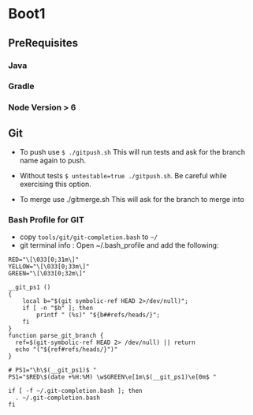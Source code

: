 # Boot1

## PreRequisites
### Java
### Gradle
### Node Version > 6


## Git
* To push use `$ ./gitpush.sh`
This will run tests and ask for the branch name again to push.
* Without tests `$ untestable=true ./gitpush.sh`. Be careful while exercising this option.

* To merge use ./gitmerge.sh
This will ask for the branch to merge into

### Bash Profile for GIT
* copy `tools/git/git-completion.bash` to `~/`
* git terminal info : Open ~/.bash_profile and add the following:
```
RED="\[\033[0;31m\]"
YELLOW="\[\033[0;33m\]"
GREEN="\[\033[0;32m\]"

__git_ps1 ()
{
    local b="$(git symbolic-ref HEAD 2>/dev/null)";
    if [ -n "$b" ]; then
        printf " (%s)" "${b##refs/heads/}";
    fi
}
function parse_git_branch {
  ref=$(git-symbolic-ref HEAD 2> /dev/null) || return
  echo "("${ref#refs/heads/}")"
}

# PS1="\h\$(__git_ps1)$ "
PS1="$RED\$(date +%H:%M) \w$GREEN\e[1m\$(__git_ps1)\e[0m$ "

if [ -f ~/.git-completion.bash ]; then
  . ~/.git-completion.bash
fi
```

